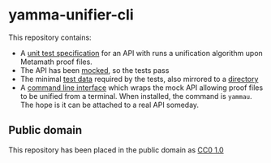 # yamma-unifier-cli

This repository contains:

* A [unit test specification](./src/unifier.test.ts) for an API with runs a unification algorithm upon Metamath proof files.
* The API has been [mocked](./mocks/yamma-unifier/src/index.ts), so the tests pass
* The minimal [test data](./mocks/yamma-unifier/src/examples.ts) required by the tests, also mirrored to a [directory](./examples/)
* A [command line interface](./src/index.ts) which wraps the mock API allowing proof files to be unified from a terminal.  When installed, the command is `yammau`.  The hope is it can be attached to a real API someday.

## Public domain

This repository has been placed in the public domain as [CC0 1.0](https://creativecommons.org/publicdomain/zero/1.0/)

